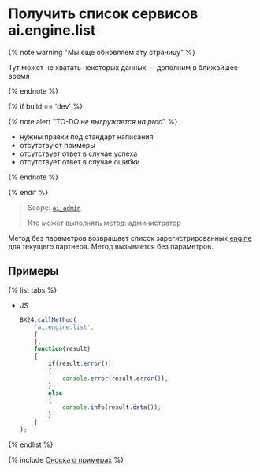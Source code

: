 # Получить список сервисов ai.engine.list

{% note warning "Мы еще обновляем эту страницу" %}

Тут может не хватать некоторых данных — дополним в ближайшее время

{% endnote %}

{% if build == 'dev' %}

{% note alert "TO-DO _не выгружается на prod_" %}

- нужны правки под стандарт написания
- отсутствуют примеры
- отсутствует ответ в случае успеха
- отсутствует ответ в случае ошибки

{% endnote %}

{% endif %}

> Scope: [`ai_admin`](../scopes/permissions.md)
>
> Кто может выполнять метод: администратор

Метод без параметров возвращает список зарегистрированных [engine](./ai-engine-register.md) для текущего партнера. Метод вызывается без параметров.

## Примеры

{% list tabs %}

- JS

    ```js
    BX24.callMethod(
        'ai.engine.list',
        {
        },
        function(result)
        {
            if(result.error())
            {
                console.error(result.error());
            }
            else
            {
                console.info(result.data());
            }
        }
    );
    ```

{% endlist %}

{% include [Сноска о примерах](../../_includes/examples.md) %}